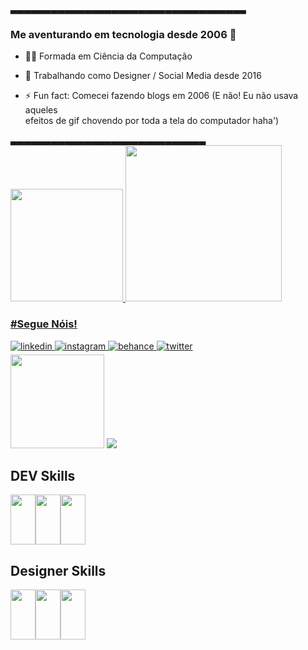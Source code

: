 
<div>▃▃▃▃▃▃▃▃▃▃▃▃▃▃▃▃▃▃▃▃▃▃▃▃▃▃▃▃▃▃▃▃▃▃▃</div>

### <div>Me aventurando em tecnologia desde 2006 🚀</div>  
  

- 👩‍💻 Formada em Ciência da Computação   
  

- 🎨 Trabalhando como Designer / Social Media desde 2016  
  

- ⚡ Fun fact: Comecei fazendo blogs em 2006 (E não! Eu não usava aqueles </br>efeitos de gif chovendo por toda a tela do computador haha')  

<div>▃▃▃▃▃▃▃▃▃▃▃▃▃▃▃▃▃▃▃▃▃▃▃▃▃▃▃▃▃</div>

<div>
<a href="https://github.com/RayChellx3">
<img height="180" src="https://github-readme-stats.vercel.app/api?username=RayChellx3&show_icons=true&theme=dracula&include_all_commits=true&count_private=true"/>
<img width="250" src="https://lh3.googleusercontent.com/Rh6N5oLbCDDB8Ss5-HWJfLdT7ueVhFGRhhD-HMwtpmYEX9Ccmzhb1bc0OhDkePNIEwhxovpE_nor-1Yf1yHV17qgLHODNoaAtGU5cbpmFufLya3RSyulyq9xxB5g1XtT2YXv_f3ROlF7OgfE3BVThfHkOR6U5H5vxZ2FaPap9BhlfY4HVB4EkcuDLMCeOmB4b0yZBVaHuptu00nFZ6qYlEVA6TLUzCeLQmUFNgO7D3AVw2YFU3VLz5P8oTS1wbQDsxUn6BsV7pAZZJYqCpBUAyLXVkWP3DvK0XDeq90I1GE_zORwOlUvHHvwizeSUqKZMa7Sr6K6KYRLjPqGhyzkJEGp-5JlXYGmjziYV432TlgeAmmTDNh62dxQOJrktgwQgoZR0BUBvdqhimmAwW-F-fxUd7IDTmwIT8atBfZpt_KEXXsGuL_SCZ-otEudeUZ02L0DAbgdeegsl4GD7O0ZjZCiyl38I-KaCPl4ayLZ2l_DsnlYoJqS9NFbZSsI84FgoBpAU7qiX9Kk2LVzbeHG9OxStSYYvU-ukjvBQ9jguHs-YqnC8iPikpKMXCpBdzJ8hGUiagIxyopFhJYx04T0iQQPXMLIWlX10kJu5Tl6sB23AR2nNWzK5Ras7ObO8kJ4ouf6mjl9m8ab2X9UOHsIbKg-bqIdJVtzLg7NtdSQTj0xOx1L3mEcqXZWiaE8vdEdoRj2qxQ9D2g2wvnVMRm2VlJetiRjG5l2cyu3rrbAe4ylGjy1qTNwCsPeV9ZU6jjTCCdeP79CGjWNCQgAhPqtaxL_vNCoAdU=s600-no?authuser=1"/>
</div>

### <div>#Segue Nóis!</div>  
<div>
<a href="https://linkedin.com/in/raychell" target="_blank">
<img src=https://img.shields.io/badge/linkedin-%231E77B5.svg?&style=for-the-badge&logo=linkedin&logoColor=white alt=linkedin style="margin-bottom: 5px;" />
</a>
<a href="https://instagram.com/raychell.cm" target="_blank">
<img src=https://img.shields.io/badge/instagram-%23000000.svg?&style=for-the-badge&logo=instagram&logoColor=white alt=instagram style="margin-bottom: 5px;" />
</a>
<a href="https://www.behance.net/raychell" target="_blank">
<img src=https://img.shields.io/badge/behance-%23191919.svg?&style=for-the-badge&logo=behance&logoColor=white alt=behance style="margin-bottom: 5px;" />
</a>
<a href="https://twitter.com/syrithN" target="_blank">
<img src=https://img.shields.io/badge/twitter-%2300acee.svg?&style=for-the-badge&logo=twitter&logoColor=white alt=twitter style="margin-bottom: 5px;" />
</a>  
</div>  
<img height="150" src="https://pa1.narvii.com/6552/6cb612a99da621a9c88320434a3e00b9e8897108_hq.gif"/>
<img src="https://media0.giphy.com/media/3ogwFYlUfNzdA4sxR6/200.gif">

## DEV Skills
<img src="https://cdn.jsdelivr.net/gh/devicons/devicon/icons/html5/html5-original.svg" width="40" height="80"/><img src="https://cdn.jsdelivr.net/gh/devicons/devicon/icons/css3/css3-original.svg" width="40" height="80" /><img src="https://cdn.jsdelivr.net/gh/devicons/devicon/icons/javascript/javascript-plain.svg" width="40" height="80"/> 


## Designer Skills
<img src="https://cdn.jsdelivr.net/gh/devicons/devicon/icons/photoshop/photoshop-plain.svg" width="40" height="80"/><img src="https://cdn.jsdelivr.net/gh/devicons/devicon/icons/xd/xd-plain.svg" width="40" height="80" /><img src="https://cdn.jsdelivr.net/gh/devicons/devicon/icons/figma/figma-original.svg" width="40" height="80"/>
          
          
          
          
       
